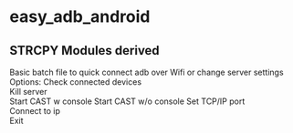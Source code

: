 # easy_adb_android
## STRCPY Modules derived
Basic batch file to quick connect adb over Wifi or change server settings
Options: 
 Check connected devices <br>
 Kill server<br>
 Start CAST w console
 Start CAST w/o console
 Set TCP/IP port<br>
 Connect to ip<br>
 Exit<br>
 
